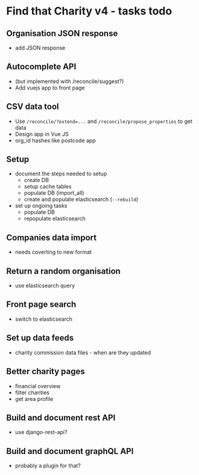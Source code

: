 # Find that Charity v4 - tasks todo

## Organisation JSON response

- add JSON response

## Autocomplete API

- (but implemented with /reconcile/suggest?)
- Add vuejs app to front page

## CSV data tool

- Use `/reconcile/?extend=...` and `/reconcile/propose_properties` to get data
- Design app in Vue JS
- org_id hashes like postcode app

## Setup

- document the steps needed to setup
    - create DB
    - setup cache tables
    - populate DB (import_all)
    - create and populate elasticsearch (`--rebuild`)
- set up ongoing tasks
    - populate DB
    - repopulate elasticsearch

## Companies data import

- needs coverting to new format

## Return a random organisation

- use elasticsearch query

## Front page search

- switch to elasticsearch

## Set up data feeds

- charity commission data files - when are they updated

## Better charity pages

- financial overview
- filter charities
- get area profile

## Build and document rest API

- use django-rest-api?

## Build and document graphQL API

- probably a plugin for that?
